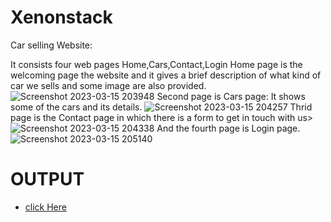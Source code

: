 # Xenonstack
Car selling Website:

It consists four web pages Home,Cars,Contact,Login
Home page is the welcoming page the website and it gives a brief description of what kind of car we sells and some image are also provided.
![Screenshot 2023-03-15 203948](https://user-images.githubusercontent.com/114498385/225360905-0ee7a200-c64b-4737-aa8e-b84d86d36b3b.png)
Second page is Cars page: It shows some of the cars and its details.
![Screenshot 2023-03-15 204257](https://user-images.githubusercontent.com/114498385/225361411-7832792b-bb76-4b60-b2c8-9abec1624be8.png)
Thrid page is the Contact page in which there is a form to get in touch with us>
![Screenshot 2023-03-15 204338](https://user-images.githubusercontent.com/114498385/225361935-27a37ac4-02dc-466d-8d58-01a6815197cc.png)
And the fourth page is Login page.
![Screenshot 2023-03-15 205140](https://user-images.githubusercontent.com/114498385/225362331-f51b9ea0-ef72-4d88-98e6-f7ba0c611fa6.png)


# OUTPUT

* [click Here](https://rknilkant.github.io/Xenonstack.github.io/)
